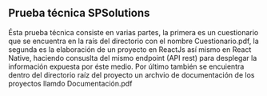 ## Prueba técnica SPSolutions

Ésta prueba técnica consiste en varias partes, la primera es un cuestionario que se encuentra en la raís del directorio con el nombre Cuestionario.pdf, la segunda es la elaboración de un proyecto en ReactJs así mismo en React Native, haciendo consuslta del mismo endpoint (API rest) para desplegar la información expuesta por éste medio. Por último también se encuientra dentro del directorio raíz del proyecto un archvio de documentación de los proyectos llamdo Documentación.pdf